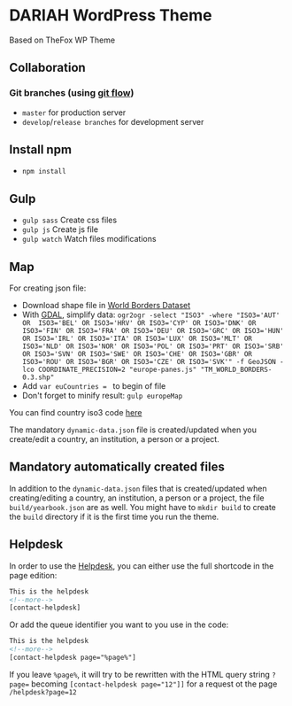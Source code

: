 # DARIAH WordPress Theme

Based on TheFox WP Theme

## Collaboration
### Git branches (using [git flow](https://nvie.com/posts/a-successful-git-branching-model/))
* ```master``` for production server
* ```develop```/```release branches``` for development server

## Install npm

* `npm install`

## Gulp

* `gulp sass` Create css files
* `gulp js` Create js file
* `gulp watch` Watch files modifications 

## Map
For creating json file:

* Download shape file in [World Borders Dataset](http://thematicmapping.org/downloads/world_borders.php)
* With [GDAL](http://www.gdal.org/ogr2ogr.html), simplify data: `ogr2ogr -select "ISO3" -where "ISO3='AUT' OR 
ISO3='BEL' OR ISO3='HRV' OR ISO3='CYP' OR ISO3='DNK' OR ISO3='FIN' OR ISO3='FRA' OR ISO3='DEU' OR ISO3='GRC' OR
ISO3='HUN' OR ISO3='IRL' OR ISO3='ITA' OR ISO3='LUX' OR ISO3='MLT' OR ISO3='NLD' OR ISO3='NOR' OR ISO3='POL' OR
ISO3='PRT' OR ISO3='SRB' OR ISO3='SVN' OR ISO3='SWE' OR ISO3='CHE' OR ISO3='GBR' OR ISO3='ROU' OR ISO3='BGR'
OR ISO3='CZE' OR ISO3='SVK'" -f GeoJSON -lco COORDINATE_PRECISION=2 "europe-panes.js" "TM_WORLD_BORDERS-0.3.shp"`
* Add `var euCountries = ` to begin of file
* Don't forget to minify result: `gulp europeMap`

You can find country iso3 code [here](http://www.nationsonline.org/oneworld/country_code_list.htm)

The mandatory `dynamic-data.json` file is created/updated when you create/edit a country, an institution, a person or
 a project.
 
## Mandatory automatically created files
In addition to the `dynamic-data.json` files that is created/updated when creating/editing a country,
an institution, a person or a project, the file `build/yearbook.json` are as well. You 
might have to `mkdir build` to create the `build` directory if it is the first time you run the theme.

## Helpdesk
In order to use the [Helpdesk](https://github.com/DARIAH-ERIC/contact-helpdesk), you can either use the full 
shortcode in the page edition:
```html
This is the helpdesk
<!--more-->
[contact-helpdesk]
```
Or add the queue identifier you want to you use in the code:
```html
This is the helpdesk
<!--more-->
[contact-helpdesk page="%page%"]
```
If you leave ```%page%```, it will try to be rewritten with the HTML query string ```?page=``` becoming 
```[contact-helpdesk page="12"]]``` for a request ot the page ```/helpdesk?page=12```